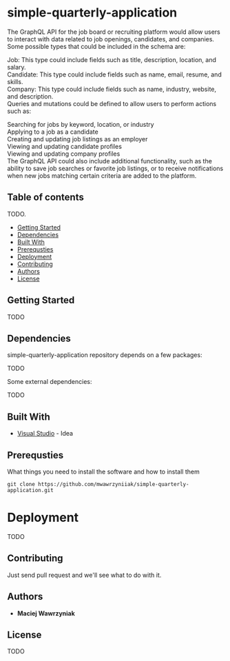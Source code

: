 # simple-quarterly-application  

The GraphQL API for the job board or recruiting platform would allow users to interact with data related to job openings, candidates, and companies. Some possible types that could be included in the schema are:
  
Job: This type could include fields such as title, description, location, and salary.  
Candidate: This type could include fields such as name, email, resume, and skills.  
Company: This type could include fields such as name, industry, website, and description.  
Queries and mutations could be defined to allow users to perform actions such as:  
  
Searching for jobs by keyword, location, or industry  
Applying to a job as a candidate  
Creating and updating job listings as an employer  
Viewing and updating candidate profiles  
Viewing and updating company profiles  
The GraphQL API could also include additional functionality, such as the ability to save job searches or favorite job listings, or to receive notifications when new jobs matching certain criteria are added to the platform.

## Table of contents
TODO.
* [Getting Started](#getting-started)
* [Dependencies](#dependencies)
* [Built With](#built-with)
* [Prerequsties](#prerequsties)
* [Deployment](#deployment)
* [Contributing](#contributing)
* [Authors](#authors)
* [License](#license)

## Getting Started  

TODO

## Dependencies

simple-quarterly-application repository depends on a few packages:

TODO

Some external dependencies:

TODO

## Built With

* [Visual Studio](https://visualstudio.microsoft.com/pl/vs/) - Idea

## Prerequsties  

What things you need to install the software and how to install them  

```
git clone https://github.com/mwawrzyniiak/simple-quarterly-application.git
```

# Deployment  

TODO

## Contributing

Just send pull request and we'll see what to do with it.

## Authors

* **Maciej Wawrzyniak** 

## License

TODO
